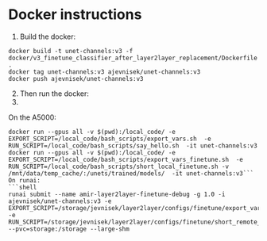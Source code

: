 # Docker instructions
1. Build the docker:
```shell
docker build -t unet-channels:v3 -f docker/v3_finetune_classifier_after_layer2layer_replacement/Dockerfile .
docker tag unet-channels:v3 ajevnisek/unet-channels:v3
docker push ajevnisek/unet-channels:v3
```
2. Then run the docker:
3. 
On the A5000:
```shell
docker run --gpus all -v $(pwd):/local_code/ -e EXPORT_SCRIPT=/local_code/bash_scripts/export_vars.sh  -e RUN_SCRIPT=/local_code/bash_scripts/say_hello.sh  -it unet-channels:v3
docker run --gpus all -v $(pwd):/local_code/ -e EXPORT_SCRIPT=/local_code/bash_scripts/export_vars_finetune.sh  -e RUN_SCRIPT=/local_code/bash_scripts/short_local_finetune.sh -v /mnt/data/temp_cache/:/unets/trained/models/  -it unet-channels:v3```
On runai:
```shell
runai submit --name amir-layer2layer-finetune-debug -g 1.0 -i ajevnisek/unet-channels:v3 -e EXPORT_SCRIPT=/storage/jevnisek/layer2layer/configs/finetune/export_vars_finetune.sh -e RUN_SCRIPT=/storage/jevnisek/layer2layer/configs/finetune/short_remote_finetune.sh --pvc=storage:/storage --large-shm
```

